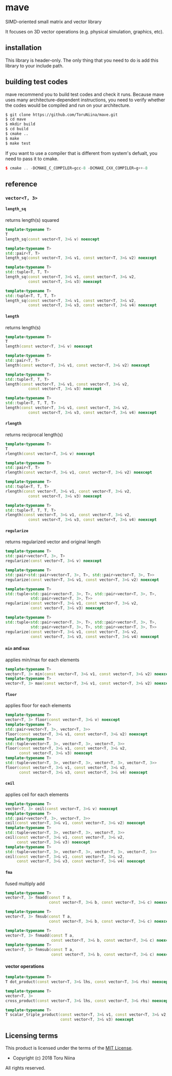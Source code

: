 mave
====

SIMD-oriented small matrix and vector library

It focuses on 3D vector operations (e.g. physical simulation, graphics, etc).

## installation

This library is header-only.
The only thing that you need to do is add this library to your include path.

## building test codes

mave recommend you to build test codes and check it runs.
Because mave uses many architecture-dependent instructions, you need to verify
whether the codes would be compiled and run on your architecture.

```sh
$ git clone https://github.com/ToruNiina/mave.git
$ cd mave
$ mkdir build
$ cd build
$ cmake ..
$ make
$ make test
```

If you want to use a compiler that is different from system's defualt, you
need to pass it to cmake.

```cpp
$ cmake .. -DCMAKE_C_COMPILER=gcc-8 -DCMAKE_CXX_COMPILER=g++-8
```

## reference

### `vector<T, 3>`

#### `length_sq`

returns length(s) squared

```cpp
template<typename T>
T
length_sq(const vector<T, 3>& v) noexcept

template<typename T>
std::pair<T, T>
length_sq(const vector<T, 3>& v1, const vector<T, 3>& v2) noexcept

template<typename T>
std::tuple<T, T, T>
length_sq(const vector<T, 3>& v1, const vector<T, 3>& v2,
          const vector<T, 3>& v3) noexcept

template<typename T>
std::tuple<T, T, T, T>
length_sq(const vector<T, 3>& v1, const vector<T, 3>& v2,
          const vector<T, 3>& v3, const vector<T, 3>& v4) noexcept

```

#### `length`

returns length(s)

```cpp
template<typename T>
T
length(const vector<T, 3>& v) noexcept

template<typename T>
std::pair<T, T>
length(const vector<T, 3>& v1, const vector<T, 3>& v2) noexcept

template<typename T>
std::tuple<T, T, T>
length(const vector<T, 3>& v1, const vector<T, 3>& v2,
          const vector<T, 3>& v3) noexcept

template<typename T>
std::tuple<T, T, T, T>
length(const vector<T, 3>& v1, const vector<T, 3>& v2,
          const vector<T, 3>& v3, const vector<T, 3>& v4) noexcept

```

#### `rlength`

returns reciprocal length(s)

```cpp
template<typename T>
T
rlength(const vector<T, 3>& v) noexcept

template<typename T>
std::pair<T, T>
rlength(const vector<T, 3>& v1, const vector<T, 3>& v2) noexcept

template<typename T>
std::tuple<T, T, T>
rlength(const vector<T, 3>& v1, const vector<T, 3>& v2,
          const vector<T, 3>& v3) noexcept

template<typename T>
std::tuple<T, T, T, T>
rlength(const vector<T, 3>& v1, const vector<T, 3>& v2,
          const vector<T, 3>& v3, const vector<T, 3>& v4) noexcept

```

#### `regularize`

returns regularized vector and original length

```cpp
template<typename T>
std::pair<vector<T, 3>, T>
regularize(const vector<T, 3>& v) noexcept

template<typename T>
std::pair<std::pair<vector<T, 3>, T>, std::pair<vector<T, 3>, T>>
regularize(const vector<T, 3>& v1, const vector<T, 3>& v2) noexcept

template<typename T>
std::tuple<std::pair<vector<T, 3>, T>, std::pair<vector<T, 3>, T>,
           std::pair<vector<T, 3>, T>>
regularize(const vector<T, 3>& v1, const vector<T, 3>& v2,
           const vector<T, 3>& v3) noexcept

template<typename T>
std::tuple<std::pair<vector<T, 3>, T>, std::pair<vector<T, 3>, T>,
           std::pair<vector<T, 3>, T>, std::pair<vector<T, 3>, T>>
regularize(const vector<T, 3>& v1, const vector<T, 3>& v2,
           const vector<T, 3>& v3, const vector<T, 3>& v4) noexcept
```

#### `min` and `max`

applies min/max for each elements

```cpp
template<typename T>
vector<T, 3> min(const vector<T, 3>& v1, const vector<T, 3>& v2) noexcept
template<typename T>
vector<T, 3> max(const vector<T, 3>& v1, const vector<T, 3>& v2) noexcept
```

#### `floor`

applies floor for each elements

```cpp
template<typename T>
vector<T, 3> floor(const vector<T, 3>& v) noexcept
template<typename T>
std::pair<vector<T, 3>, vector<T, 3>>
floor(const vector<T, 3>& v1, const vector<T, 3>& v2) noexcept
template<typename T>
std::tuple<vector<T, 3>, vector<T, 3>, vector<T, 3>>
floor(const vector<T, 3>& v1, const vector<T, 3>& v2,
      const vector<T, 3>& v3) noexcept
template<typename T>
std::tuple<vector<T, 3>, vector<T, 3>, vector<T, 3>, vector<T, 3>>
floor(const vector<T, 3>& v1, const vector<T, 3>& v2,
      const vector<T, 3>& v3, const vector<T, 3>& v4) noexcept
```

#### `ceil`

applies ceil for each elements

```cpp
template<typename T>
vector<T, 3> ceil(const vector<T, 3>& v) noexcept
template<typename T>
std::pair<vector<T, 3>, vector<T, 3>>
ceil(const vector<T, 3>& v1, const vector<T, 3>& v2) noexcept
template<typename T>
std::tuple<vector<T, 3>, vector<T, 3>, vector<T, 3>>
ceil(const vector<T, 3>& v1, const vector<T, 3>& v2,
     const vector<T, 3>& v3) noexcept
template<typename T>
std::tuple<vector<T, 3>, vector<T, 3>, vector<T, 3>, vector<T, 3>>
ceil(const vector<T, 3>& v1, const vector<T, 3>& v2,
     const vector<T, 3>& v3, const vector<T, 3>& v4) noexcept
```

#### `fma`

fused multiply add

```cpp
template<typename T>
vector<T, 3> fmadd(const T a,
                   const vector<T, 3>& b, const vector<T, 3>& c) noexcept

template<typename T>
vector<T, 3> fmsub(const T a,
                   const vector<T, 3>& b, const vector<T, 3>& c) noexcept

template<typename T>
vector<T, 3> fnmadd(const T a,
                    const vector<T, 3>& b, const vector<T, 3>& c) noexcept
template<typename T>
vector<T, 3> fnmsub(const T a,
                    const vector<T, 3>& b, const vector<T, 3>& c) noexcept
```

#### vector operations


```cpp
template<typename T>
T dot_product(const vector<T, 3>& lhs, const vector<T, 3>& rhs) noexcept

template<typename T>
vector<T, 3>
cross_product(const vector<T, 3>& lhs, const vector<T, 3>& rhs) noexcept

template<typename T>
T scalar_triple_product(const vector<T, 3>& v1, const vector<T, 3>& v2,
                        const vector<T, 3>& v3) noexcept
```

## Licensing terms

This product is licensed under the terms of the [MIT License](LICENSE).

- Copyright (c) 2018 Toru Niina

All rights reserved.
